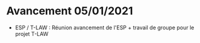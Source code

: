 # Avancement 05/01/2021

- ESP / T-LAW : Réunion avancement de l'ESP + travail de groupe pour le projet T-LAW
